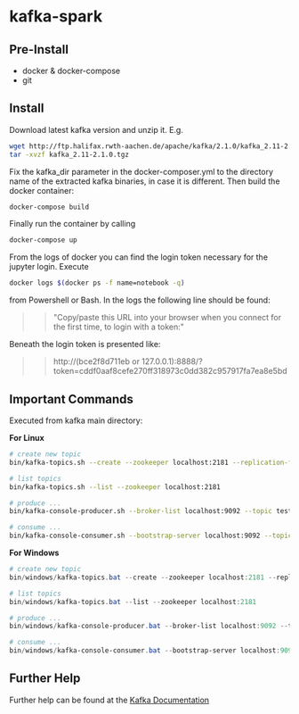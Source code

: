 # kafka-spark


## Pre-Install

  * docker & docker-compose
  * git

## Install

Download latest kafka version and unzip it. E.g.

```bash
wget http://ftp.halifax.rwth-aachen.de/apache/kafka/2.1.0/kafka_2.11-2.1.0.tgz
tar -xvzf kafka_2.11-2.1.0.tgz
```

Fix the kafka_dir parameter in the docker-composer.yml to the directory name of the extracted kafka binaries, in case it is different. Then build the docker container:

```bash
docker-compose build
```

Finally run the container by calling

```bash
docker-compose up
```

From the logs of docker you can find the login token necessary for the jupyter login. Execute

```bash
docker logs $(docker ps -f name=notebook -q)
```

from Powershell or Bash. In the logs the following line should be found:

> > "Copy/paste this URL into your browser when you connect for the first time, to login with a token:"

Beneath the login token is presented like:

> > http://(bce2f8d711eb or 127.0.0.1):8888/?token=cddf0aaf8cefe270ff318973c0dd382c957917fa7ea8e5bd

## Important Commands

Executed from kafka main directory:

**For Linux**

```bash
# create new topic
bin/kafka-topics.sh --create --zookeeper localhost:2181 --replication-factor 1 --partitions 1 --topic test

# list topics
bin/kafka-topics.sh --list --zookeeper localhost:2181

# produce ...
bin/kafka-console-producer.sh --broker-list localhost:9092 --topic test

# consume ...
bin/kafka-console-consumer.sh --bootstrap-server localhost:9092 --topic test --from-beginning
```

**For Windows**

```powershell
# create new topic
bin/windows/kafka-topics.bat --create --zookeeper localhost:2181 --replication-factor 1 --partitions 1 --topic test

# list topics
bin/windows/kafka-topics.bat --list --zookeeper localhost:2181

# produce ...
bin/windows/kafka-console-producer.bat --broker-list localhost:9092 --topic test

# consume ...
bin/windows/kafka-console-consumer.bat --bootstrap-server localhost:9092 --topic test --from-beginning
```

## Further Help

Further help can be found at the [Kafka Documentation](https://kafka.apache.org/quickstart)
